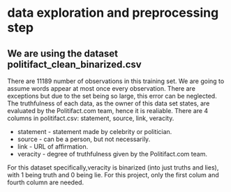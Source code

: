 #  data exploration and preprocessing step

## We are using the dataset politifact_clean_binarized.csv

There are 11189 number of observations in this training set. We are going to assume words appear at most once every observation. There are exceptions but due to the set being so large, this error can be neglected.
The truthfulness of each data, as the owner of this data set states, are evaluated by the Politifact.com team, hence it is realiable.
There are 4 columns in politifact.csv: statement, source, link, veracity.

* statement - statement made by celebrity or politician.
* source - can be a person, but not necessarily.
* link - URL of affirmation.
* veracity - degree of truthfulness given by the Politifact.com team.

For this dataset specifically,veracity is binarized (into just truths and lies), with 1 being truth and 0 being lie.
For this project, only the first colum and fourth column are needed.
